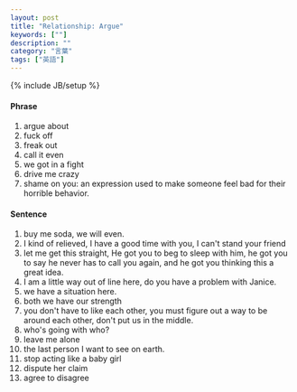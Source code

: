 ```yaml
---
layout: post
title: "Relationship: Argue"
keywords: [""]
description: ""
category: "言葉"
tags: ["英語"]
---
```

{% include JB/setup %}

#### Phrase
1. argue about
2. fuck off
3. freak out
4. call it even
5. we got in a fight
6. drive me crazy
7. shame on you: an expression used to make someone feel bad for their horrible behavior.

#### Sentence
1. buy me soda, we will even.
2. I kind of relieved, I have a good time with you, I can't stand your friend
3. let me get this straight, He got you to beg to sleep with him, he got you to
   say he never has to call you again, and he got you thinking this a great
   idea.
4. I am a little way out of line here, do you have a problem with Janice.
5. we have a situation here.
6. both we have our strength 
7. you don't have to like each other, you must figure out a way to be around
   each other, don't put us in the middle.
8. who's going with who?
9. leave me alone
1. the last person I want to see on earth.
2. stop acting like a baby girl
3. dispute her claim
4. agree to disagree

